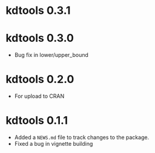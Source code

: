 # kdtools 0.3.1

# kdtools 0.3.0

* Bug fix in lower/upper_bound

# kdtools 0.2.0

* For upload to CRAN

# kdtools 0.1.1

* Added a `NEWS.md` file to track changes to the package.
* Fixed a bug in vignette building
